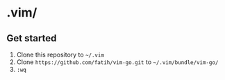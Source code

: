 # .vim/

## Get started
1. Clone this repository to `~/.vim`
2. Clone `https://github.com/fatih/vim-go.git` to `~/.vim/bundle/vim-go/`
3. `:wq`

